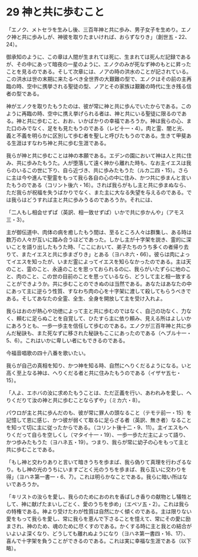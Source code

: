 # 29 神と共に歩むこと

「エノク、メトセラを生みし後、三百年神と共に歩み、男子女子を生めり。エノク神と共に歩みしが、神彼を取りたまいければ、おらずなりき」（創世五・22、24）。

御承知のように、この章は人間が生まれては死に、生まれては死んだ記録であるが、その中にあって暗夜の一星のように、エノクのみが死なず神のもとに昇ったことを見るのである。そして次章には、ノアの時の洪水のことが記されている。この洪水は世の末期に来たるべき全世界の大艱難の型で、エノクはその前の主再臨の時、空中に携挙される聖徒の型、ノアとその家族は艱難の時代に生き残る信者の型である。

神がエノクを取りたもうたのは、彼が常に神と共に歩んでいたからである。このように再臨の時、空中に携え挙げられる者は、神と共にいる聖徒に限るのである。神と共に歩むこと、おお、いかばかりの幸福であろうか。神は我らの心、また口のみでなく、足をも見たもうのである（レビ十一・4）。肉と霊、闇と光、義と不義を明らかに区別して歩む者を聖しと呼びたもうのである。生きて甲斐ある生涯はすなわち神と共に歩む生涯である。

我らが神と共に歩むことは神の本願である。エデンの園において神は人と共に住み、共に歩みたもうた。人が堕落して遠く神から離れた時も、なお主イエスは我らのいるこの世に下り、自ら近づき、共に歩みたもうた（ルカ二四・15）。さらに主は今や進んで聖霊をもって我ら各自の心の中に住み、かつ共に歩まんと言いたもうのである（コリント後六・16）。されば我らがもし主と共に歩まぬなら、ただ我らが祝福を失うばかりでなく、また主に大なる失望を与えるのである。では我らはどうすれば主と共に歩みうるのであろうか。それには、

「二人もし相会せずぱ（英訳、相一致せずぱ）いかで共に歩かんや」（アモス三・3）。

主が御伝道中、肉体の病を癒したもう間は、至るところ人々は群集し、ある時は数万の人々が互いに踏み合うほどであった。しかし主が十字架を説き、霊的に深いことを語り出したもうた時、「ここにおいて、弟子たちのうち多くの者帰り去りて、またイエスと共に歩まざりき」とある（ヨハネ六・66）。彼らは肉によってイエスを知ったが、いまだ霊によってイエスを知らなかったのである。主は天のこと、霊のこと、永遠のことを思っておられるのに、我らがいたずらに地のこと、肉のこと、この世の目前のことを思っているなら、どうして主と相一致することができようか。共に歩むことのできぬのは当然である。あなたはあなたの中にあって主に逆らう性質、すなわち肉の心を十字架に渡して殺してもらうべきである。そしてあなたの全霊、全生、全身を開放して主を受け入れよ。

我らはおのが熱心や功徳によって主と共に歩むのではなく、自己の功なく、力なく、頼むに足らぬことを自覚して、ひたすら主に依り頼み、見える所はよしいかにあろうとも、一歩一歩主を信任して歩むのである。エノクが三百年神と共に歩んだ秘訣も、また死なずに移された秘訣もここにあったのである（へブル十一・5、6）。これはいかに卑しい者にもできるのである。

今福音唱歌の四十八番を歌いたい。

我らが自己の真相を知り、かつ神を知る時、自然にへりくだるようになる。いと高く至上なる神は、へりくだる者と共に住みたもうのである（イザヤ五七・15）。

「人よ、エホバの汝に求めたもうことは、ただ正義を行い、あわれみを愛し、へりくだりて汝の神と共に歩むことならずや」（ミカ六・8）。

パウロが主と共に歩んだのも、彼が常に罪人の頭なること（テモテ前一・15）を記憶して恩に感じ、かつ彼が弱くて取るに足らざる者（英訳、無き者）なることを知って切に主に従ったからである。（コリント後十二・9、11）。主イエスもへりくだって自らを空しくし（マタイ十一・19）、一歩一歩ただ主によって語り、かつ歩みたもうた（ヨハネ五・19）。つまり、我らが常に幼子の心をもって主と共に歩むことである。

「もし神と交わりありと言いて暗きうちを歩まば、我ら偽りて真理を行わざるなり。もし神の光のうちにいますごとく光のうちを歩まば、我ら互いに交わりを得」（ヨハネ第一書一・6、7）。これは明らかなことである。我らに暗い所はないであろうか。

「キリストの汝らを愛し、我らのためにおのれを香ばしき香りの献物とし犠牲として、神に献げたまいしごとく、愛のうちを歩め」（エペソ五・2）。これは我らの特権である。神より受けたわが性質は自然にかく傾くのである。主は限りない愛をもって我らを愛し、常に我らを恵んで下さることを憶えて、常にその愛に励まされ、神のため、魂のために尽くすのである。かくする時に主と我との結合がいよいよ深くなり、どうしても離れぬようになり（ヨハネ第一書四・16、17）、喜んで十字架を負うことができるのである。これは実に幸福な生涯である（以下略）。


